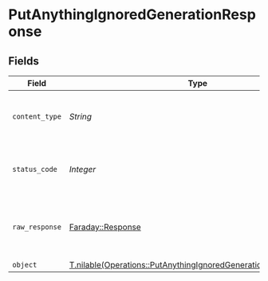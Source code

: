 # PutAnythingIgnoredGenerationResponse


## Fields

| Field                                                                                                                                  | Type                                                                                                                                   | Required                                                                                                                               | Description                                                                                                                            |
| -------------------------------------------------------------------------------------------------------------------------------------- | -------------------------------------------------------------------------------------------------------------------------------------- | -------------------------------------------------------------------------------------------------------------------------------------- | -------------------------------------------------------------------------------------------------------------------------------------- |
| `content_type`                                                                                                                         | *String*                                                                                                                               | :heavy_check_mark:                                                                                                                     | HTTP response content type for this operation                                                                                          |
| `status_code`                                                                                                                          | *Integer*                                                                                                                              | :heavy_check_mark:                                                                                                                     | HTTP response status code for this operation                                                                                           |
| `raw_response`                                                                                                                         | [Faraday::Response](https://www.rubydoc.info/gems/faraday/Faraday/Response)                                                            | :heavy_minus_sign:                                                                                                                     | Raw HTTP response; suitable for custom response parsing                                                                                |
| `object`                                                                                                                               | [T.nilable(Operations::PutAnythingIgnoredGenerationResponseBody)](../../models/operations/putanythingignoredgenerationresponsebody.md) | :heavy_minus_sign:                                                                                                                     | OK                                                                                                                                     |